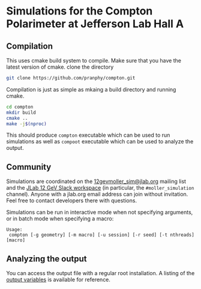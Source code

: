 # Simulations for the Compton Polarimeter at Jefferson Lab Hall A
## Compilation
This uses cmake build system to compile. Make sure that you have the latest version of cmake.
clone the directory
```bash
git clone https://github.com/pranphy/compton.git
```

Compilation is just as simple as mkaing a build directory and running cmake.
```bash
cd compton
mkdir build
cmake ..
make -j$(nproc)
```

This should produce `compton` executable which can be used to run simulations as well as `compoot` executable which can be used to analyze the output.

## Community

Simulations are coordinated on the [12gevmoller_sim@jlab.org](https://mailman.jlab.org/mailman/listinfo/12gevmoller_sim) mailing list and the [JLab 12 GeV Slack workspace](https://jlab12gev.slack.com) (in particular, the `#moller_simulation` channel). Anyone with a jlab.org email address can join without invitation. Feel free to contact developers there with questions.

Simulations can be run in interactive mode when not specifying arguments, or in batch mode when specifying a macro:
```
Usage:
 compton [-g geometry] [-m macro] [-u session] [-r seed] [-t nthreads] [macro]
```

## Analyzing the output

You can access the output file with a regular root installation. A listing of the [output variables](README.variables.md) is available for reference.


